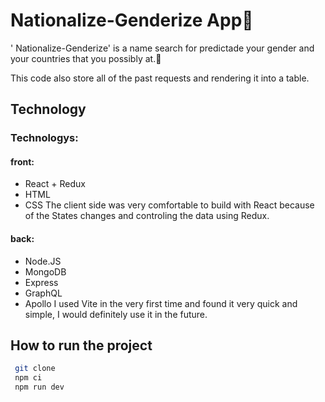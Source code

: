 # Nationalize-Genderize App💭
' Nationalize-Genderize' is a name search for predictade your gender and your countries that you possibly at.🧒

This code also store all of the past requests and rendering it into a table.
## Technology

### Technologys:
#### front:
- React + Redux
- HTML
- CSS
The client side was very comfortable to build with React because of
the States changes and controling the data using Redux.
#### back:
- Node.JS
- MongoDB
- Express
- GraphQL
- Apollo
I used Vite in the very first time and found it very quick and simple, I would definitely use it in the future.

## How to run the project 
```bash
 git clone
 npm ci
 npm run dev
```